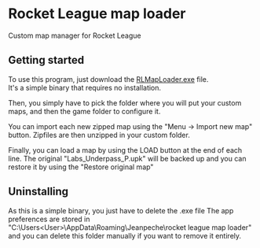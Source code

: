 # Rocket League map loader
Custom map manager for Rocket League

## Getting started
To use this program, just download the [RLMapLoader.exe](https://github.com/JeanpecheGH/rocket_league_map_loader/releases/latest/download/RLMapLoader.exe) file.  
It's a simple binary that requires no installation.

Then, you simply have to pick the folder where you will put your custom maps, and then the game folder to configure it.

You can import each new zipped map using the "Menu -> Import new map" button.
Zipfiles are then unzipped in your custom folder.

Finally, you can load a map by using the LOAD button at the end of each line.
The original "Labs_Underpass_P.upk" will be backed up and you can restore it by using the "Restore original map"

## Uninstalling
As this is a simple binary, you just have to delete the .exe file
The app preferences are stored in "C:\Users\<User>\AppData\Roaming\Jeanpeche\rocket league map loader" and you can delete this folder manually if you want to remove it entirely.
